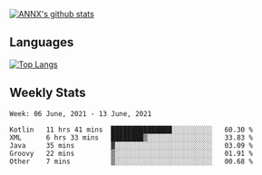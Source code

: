 [![ANNX's github stats](https://github-readme-stats.vercel.app/api?username=NXAN2901&count_private=true&show_icons=true&theme=vue)](https://github.com/NXAN2901)

## Languages
[![Top Langs](https://github-readme-stats.vercel.app/api/top-langs/?username=NXAN2901)](https://github.com/NXAN2901)

## Weekly Stats
<!--START_SECTION:waka-->
```text
Week: 06 June, 2021 - 13 June, 2021

Kotlin   11 hrs 41 mins  ███████████████░░░░░░░░░░   60.30 % 
XML      6 hrs 33 mins   ████████▒░░░░░░░░░░░░░░░░   33.83 % 
Java     35 mins         ▓░░░░░░░░░░░░░░░░░░░░░░░░   03.09 % 
Groovy   22 mins         ▒░░░░░░░░░░░░░░░░░░░░░░░░   01.91 % 
Other    7 mins          ▒░░░░░░░░░░░░░░░░░░░░░░░░   00.68 % 
```
<!--END_SECTION:waka-->

